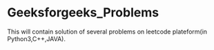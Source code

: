 # Geeksforgeeks_Problems
This will contain solution of several problems on leetcode plateform(in Python3,C++,JAVA).
